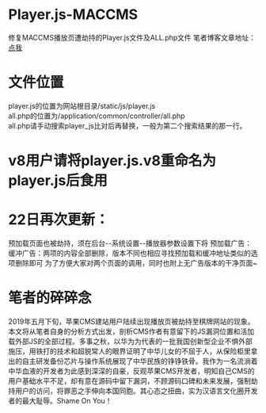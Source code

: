 # Player.js-MACCMS
修复MACCMS播放页遭劫持的Player.js文件及ALL.php文件
笔者博客文章地址：[点我](https://blog.ray8.cc/archives/maccms-redirect-to-spam-site-solution.html)
# 文件位置
player.js的位置为网站根目录/static/js/player.js<br/>
all.php的位置为/application/common/controller/all.php<br/>
all.php请手动搜索player_js比对后再替换，一般为第二个搜索结果的那一行。
# v8用户请将player.js.v8重命名为player.js后食用
# 22日再次更新：
预加载页面也被劫持，须在后台--系统设置--播放器参数设置下将 预加载广告：缓冲广告：两项的内容全部删除，版本不同也相应寻找预加载和缓冲地址类似的选项删除即可
为了方便大家对两个页面的调用，同时也附上无广告版本的干净页面~
# 笔者的碎碎念
2019年五月下旬，苹果CMS建站用户陆续出现播放页被劫持至棋牌网站的现象。本文将从笔者自身的分析方式出发，剖析CMS作者有意留下的JS漏洞位置和活加载外部JS的全部过程。多事之秋，以华为为代表的一批我国创新型企业不惧外部施压，用铁打的技术和超脱常人的眼界证明了中华儿女的不屈于人，从保险柜里拿出的自主研发备份芯片与操作系统展现了中华民族的铮铮铁骨。我作为一名流淌着中华血液的开发者为此感到深深的自豪，反观苹果CMS开发者，明知自己CMS的用户基础水平不足，却有意在源码中留下漏洞，不顾源码口碑和未来发展，强制劫持用户的访问，将罪恶之手伸向本国同胞。其心态之扭曲，实为汉语言文化圈开发者的最大耻辱。Shame On You！

